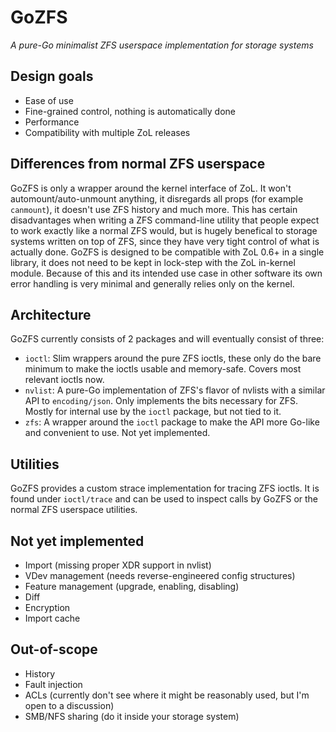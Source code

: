 # GoZFS
*A pure-Go minimalist ZFS userspace implementation for storage systems*

## Design goals
* Ease of use
* Fine-grained control, nothing is automatically done
* Performance
* Compatibility with multiple ZoL releases

## Differences from normal ZFS userspace
GoZFS is only a wrapper around the kernel interface of ZoL. It won't automount/auto-unmount anything,
it disregards all props (for example `canmount`), it doesn't use ZFS history and much more.
This has certain disadvantages when writing a ZFS command-line utility that people expect to work
exactly like a normal ZFS would, but is hugely benefical to storage systems written on top of ZFS,
since they have very tight control of what is actually done.
GoZFS is designed to be compatible with ZoL 0.6+ in a single library,
it does not need to be kept in lock-step with the ZoL in-kernel module.
Because of this and its intended use case in other software its own
error handling is very minimal and generally relies only on the kernel.

## Architecture
GoZFS currently consists of 2 packages and will eventually consist of three:
* `ioctl`: Slim wrappers around the pure ZFS ioctls, these only do the bare minimum to make the
  ioctls usable and memory-safe. Covers most relevant ioctls now.
* `nvlist`: A pure-Go implementation of ZFS's flavor of nvlists with a similar API to `encoding/json`.
   Only implements the bits necessary for ZFS. Mostly for internal use by the `ioctl` package, but
   not tied to it.
* `zfs`: A wrapper around the `ioctl` package to make the API more Go-like and convenient to use.
  Not yet implemented.

## Utilities
GoZFS provides a custom strace implementation for tracing ZFS ioctls. It is found under `ioctl/trace`
and can be used to inspect calls by GoZFS or the normal ZFS userspace utilities.

## Not yet implemented
* Import (missing proper XDR support in nvlist)
* VDev management (needs reverse-engineered config structures)
* Feature management (upgrade, enabling, disabling)
* Diff
* Encryption
* Import cache

## Out-of-scope
* History
* Fault injection
* ACLs (currently don't see where it might be reasonably used, but I'm open to a discussion)
* SMB/NFS sharing (do it inside your storage system)

